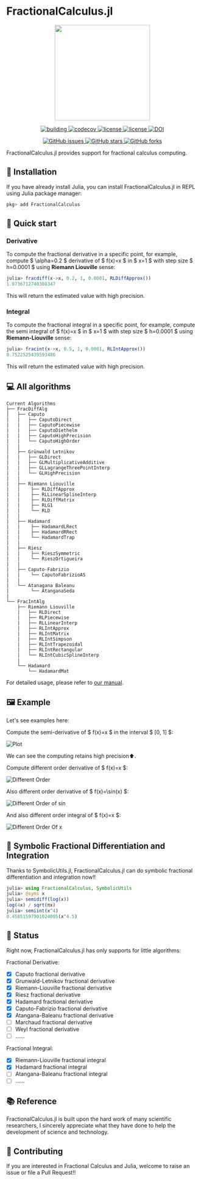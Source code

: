 # FractionalCalculus.jl

<p align="center">
<img width="250px" src="https://raw.githubusercontent.com/SciFracX/FractionalCalculus.jl/master/docs/src/assets/logo.svg"/>
</p>


<p align="center">
  <a href="https://github.com/SciFracX/FractionalCalculus.jl/actions?query=workflow%3ACI">
    <img alt="building" src="https://github.com/SciFracX/FractionalCalculus.jl/workflows/CI/badge.svg">
  </a>
  <a href="https://codecov.io/gh/SciFracX/FractionalCalculus.jl">
    <img alt="codecov" src="https://codecov.io/gh/SciFracX/FractionalCalculus.jl/branch/master/graph/badge.svg">
  </a>
  <a href="https://scifracx.github.io/FractionalCalculus.jl/dev/">
    <img src="https://img.shields.io/badge/docs-dev-blue.svg" alt="license">
  </a>
  <a href="https://github.com/SciFracX/FractionalCalculus.jl/blob/master/LICENSE">
    <img src="https://img.shields.io/github/license/SciFracX/FractionalCalculus.jl?style=flat-square" alt="license">
  </a>
    <a href="https://zenodo.org/badge/latestdoi/420992306">
  	<img src="https://zenodo.org/badge/420992306.svg" alt="DOI">
  </a>
</p>

<p align="center">
  <a href="https://github.com/SciFracX/FractionalCalculus.jl/issues">
    <img alt="GitHub issues" src="https://img.shields.io/github/issues/SciFracX/FractionalCalculus.jl?style=flat-square">
  </a>
  <a href="#">
    <img alt="GitHub stars" src="https://img.shields.io/github/stars/SciFracX/FractionalCalculus.jl?style=flat-square">
  </a>
  <a href="https://github.com/SciFracX/FractionalCalculus.jl/network">
    <img alt="GitHub forks" src="https://img.shields.io/github/forks/SciFracX/FractionalCalculus.jl?style=flat-square">
  </a>
</p>

FractionalCalculus.jl provides support for fractional calculus computing.

## 🎇 Installation

If you have already install Julia, you can install FractionalCalculus.jl in REPL using Julia package manager:

```julia
pkg> add FractionalCalculus
```

## 🦸 Quick start

### Derivative

To compute the fractional derivative in a specific point, for example, compute $ \alpha=0.2 $ derivative of $ f(x)=x $ in $ x=1 $ with step size $ h=0.0001 $ using **Riemann Liouville** sense:

```julia
julia> fracdiff(x->x, 0.2, 1, 0.0001, RLDiffApprox())
1.0736712740308347
```

This will return the estimated value with high precision.

### Integral

To compute the fractional integral in a specific point, for example, compute the semi integral of $ f(x)=x $ in $ x=1 $  with step size $ h=0.0001 $ using **Riemann-Liouville** sense:

```julia
julia> fracint(x->x, 0.5, 1, 0.0001, RLIntApprox())
0.7522525439593486
```

This will return the estimated value with high precision.

## 💻 All algorithms

```
Current Algorithms
├── FracDiffAlg
│   ├── Caputo
|   |   ├── CaputoDirect
|   |   ├── CaputoPiecewise
|   |   ├── CaputoDiethelm
|   |   ├── CaputoHighPrecision
|   |   └── CaputoHighOrder
|   |
│   ├── Grünwald Letnikov
|   |   ├── GLDirect
|   |   ├── GLMultiplicativeAdditive
|   |   ├── GLLagrangeThreePointInterp
|   |   └── GLHighPrecision
|   |
|   ├── Riemann Liouville
|   |    ├── RLDiffApprox
|   |    ├── RLLinearSplineInterp
|   |    ├── RLDiffMatrix
|   |    ├── RLG1
|   |    └── RLD
|   | 
|   ├── Hadamard
|   |    ├── HadamardLRect
|   |    ├── HadamardRRect
|   |    └── HadamardTrap
|   |
|   ├── Riesz
|   |    ├── RieszSymmetric
|   |    └── RieszOrtigueira
|   |
|   ├── Caputo-Fabrizio
|   |    └── CaputoFabrizioAS
|   |
|   └── Atanagana Baleanu
|        └── AtanganaSeda
|
└── FracIntAlg
    ├── Riemann Liouville
    |   ├── RLDirect
    |   ├── RLPiecewise
    |   ├── RLLinearInterp
    |   ├── RLIntApprox
    |   ├── RLIntMatrix
    |   ├── RLIntSimpson
    |   ├── RLIntTrapezoidal
    |   ├── RLIntRectangular
    |   └── RLIntCubicSplineInterp
    |
    └── Hadamard
        └── HadamardMat
```

For detailed usage, please refer to [our manual](https://scifracx.org/FractionalCalculus.jl/dev/Derivative/derivativeapi/).

## 🖼️ Example

Let's see examples here:

Compute the semi-derivative of $ f(x)=x $ in the interval $ [0, 1] $:

![Plot](/docs/src/assets/semiderivativeplot.png)

We can see the computing retains high precision⬆️.

Compute different order derivative of $ f(x)=x $:

![Different Order](/docs/src/assets/different_order_x_derivative.png)

Also different order derivative of $ f(x)=\sin(x) $:

![Different Order of sin](/docs/src/assets/different_order_sin_derivative.png)

And also different order integral of $ f(x)=x $:

![Different Order Of x](/docs/src/assets/different_order_x_integral.png)

<!---

Or arbitrary order derivative? A piece of cake!!😉

![Arbitrary](/docs/src/assets/arbitrary_order_derivative.png)

-->

## 🧙 Symbolic Fractional Differentiation and Integration

Thanks to SymbolicUtils.jl, FractionalCalculus.jl can do symbolic fractional differentiation and integration now!!

```julia
julia> using FractionalCalculus, SymbolicUtils
julia> @syms x
julia> semidiff(log(x))
log(4x) / sqrt(πx)
julia> semiint(x^4)
0.45851597901024005(x^4.5)
```

## 📢 Status

Right now, FractionalCalculus.jl has only supports for little algorithms:

Fractional Derivative:

- [x] Caputo fractional derivative
- [x] Grunwald-Letnikov fractional derivative
- [x] Riemann-Liouville fractional derivative 
- [x] Riesz fractional derivative
- [x] Hadamard  fractional derivative
- [x] Caputo-Fabrizio fractional derivative
- [x] Atangana-Baleanu fractional derivative
- [ ] Marchaud fractional derivative
- [ ] Weyl fractional derivative
- [ ] ......

Fractional Integral:
- [x] Riemann-Liouville fractional integral
- [x] Hadamard fractional integral
- [ ] Atangana-Baleanu fractional integral
- [ ] ......

## 📚 Reference

FractionalCalculus.jl is built upon the hard work of many scientific researchers, I sincerely appreciate what they have done to help the development of science and technology.

## 🥂 Contributing

If you are interested in Fractional Calculus and Julia, welcome to raise an issue or file a Pull Request!!

